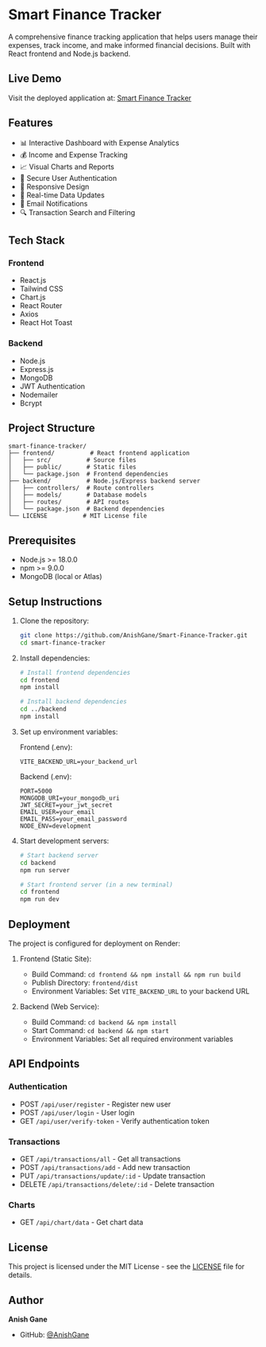 # Smart Finance Tracker

A comprehensive finance tracking application that helps users manage their expenses, track income, and make informed financial decisions. Built with React frontend and Node.js backend.

## Live Demo

Visit the deployed application at: [Smart Finance Tracker](https://smart-finance-tracker-1.onrender.com/)

## Features

- 📊 Interactive Dashboard with Expense Analytics
- 💰 Income and Expense Tracking
- 📈 Visual Charts and Reports
- 🔐 Secure User Authentication
- 📱 Responsive Design
- 🔄 Real-time Data Updates
- 📧 Email Notifications
- 🔍 Transaction Search and Filtering

## Tech Stack

### Frontend
- React.js
- Tailwind CSS
- Chart.js
- React Router
- Axios
- React Hot Toast

### Backend
- Node.js
- Express.js
- MongoDB
- JWT Authentication
- Nodemailer
- Bcrypt

## Project Structure

```
smart-finance-tracker/
├── frontend/          # React frontend application
│   ├── src/          # Source files
│   ├── public/       # Static files
│   └── package.json  # Frontend dependencies
├── backend/          # Node.js/Express backend server
│   ├── controllers/  # Route controllers
│   ├── models/       # Database models
│   ├── routes/       # API routes
│   └── package.json  # Backend dependencies
└── LICENSE          # MIT License file
```

## Prerequisites

- Node.js >= 18.0.0
- npm >= 9.0.0
- MongoDB (local or Atlas)

## Setup Instructions

1. Clone the repository:
   ```bash
   git clone https://github.com/AnishGane/Smart-Finance-Tracker.git
   cd smart-finance-tracker
   ```

2. Install dependencies:
   ```bash
   # Install frontend dependencies
   cd frontend
   npm install

   # Install backend dependencies
   cd ../backend
   npm install
   ```

3. Set up environment variables:

   Frontend (.env):
   ```
   VITE_BACKEND_URL=your_backend_url
   ```

   Backend (.env):
   ```
   PORT=5000
   MONGODB_URI=your_mongodb_uri
   JWT_SECRET=your_jwt_secret
   EMAIL_USER=your_email
   EMAIL_PASS=your_email_password
   NODE_ENV=development
   ```

4. Start development servers:
   ```bash
   # Start backend server
   cd backend
   npm run server

   # Start frontend server (in a new terminal)
   cd frontend
   npm run dev
   ```

## Deployment

The project is configured for deployment on Render:

1. Frontend (Static Site):
   - Build Command: `cd frontend && npm install && npm run build`
   - Publish Directory: `frontend/dist`
   - Environment Variables: Set `VITE_BACKEND_URL` to your backend URL

2. Backend (Web Service):
   - Build Command: `cd backend && npm install`
   - Start Command: `cd backend && npm start`
   - Environment Variables: Set all required environment variables

## API Endpoints

### Authentication
- POST `/api/user/register` - Register new user
- POST `/api/user/login` - User login
- GET `/api/user/verify-token` - Verify authentication token

### Transactions
- GET `/api/transactions/all` - Get all transactions
- POST `/api/transactions/add` - Add new transaction
- PUT `/api/transactions/update/:id` - Update transaction
- DELETE `/api/transactions/delete/:id` - Delete transaction

### Charts
- GET `/api/chart/data` - Get chart data

## License

This project is licensed under the MIT License - see the [LICENSE](LICENSE) file for details.

## Author

**Anish Gane**
- GitHub: [@AnishGane](https://github.com/AnishGane)